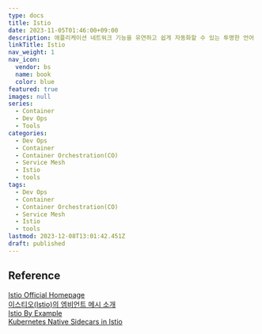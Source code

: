 ```yaml
---
type: docs
title: Istio
date: 2023-11-05T01:46:00+09:00
description: 애플리케이션 네트워크 기능을 유연하고 쉽게 자동화할 수 있는 투명한 언어 독립적 방법을 제공하는 현대화된 서비스 네트워킹 레이어인 서비스 메시
linkTitle: Istio
nav_weight: 1
nav_icon:
  vendor: bs
  name: book
  color: blue
featured: true
images: null
series:
  - Container
  - Dev Ops
  - Tools
categories:
  - Dev Ops
  - Container
  - Container Orchestration(CO)
  - Service Mesh
  - Istio
  - tools
tags:
  - Dev Ops
  - Container
  - Container Orchestration(CO)
  - Service Mesh
  - Istio
  - tools
lastmod: 2023-12-08T13:01:42.451Z
draft: published
---
```


## Reference

[Istio Official Homepage](https://istio.io/)  
[이스티오(Istio)의 엠비언트 메시 소개](https://yozm.wishket.com/magazine/detail/2048/)  
[Istio By Example](https://istiobyexample.dev/)  
[Kubernetes Native Sidecars in Istio](https://istio.io/latest/blog/2023/native-sidecars/)

